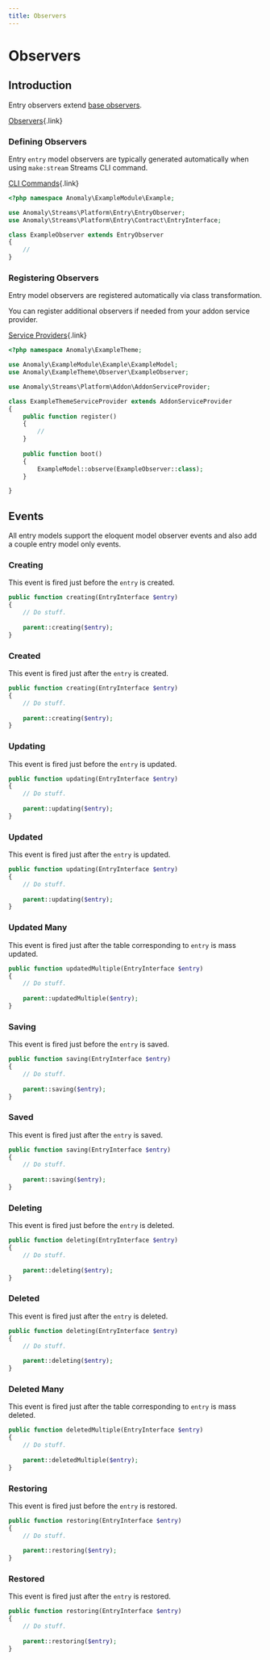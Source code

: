 ```yaml
---
title: Observers
---
```


# Observers

<div class="documentation__toc"></div>

## Introduction

Entry observers extend [base observers](../core-concepts/observers).

[Observers](../core-concepts/observers){.link}

### Defining Observers

Entry `entry` model observers are typically generated automatically when using `make:stream` Streams CLI command.

[CLI Commands](../reference/cli-commands#make-stream){.link}

```php
<?php namespace Anomaly\ExampleModule\Example;

use Anomaly\Streams\Platform\Entry\EntryObserver;
use Anomaly\Streams\Platform\Entry\Contract\EntryInterface;

class ExampleObserver extends EntryObserver
{
    //
}
```

### Registering Observers

Entry model observers are registered automatically via class transformation.

You can register additional observers if needed from your addon service provider.

[Service Providers](../the-basics/service-providers){.link}

```php
<?php namespace Anomaly\ExampleTheme;

use Anomaly\ExampleModule\Example\ExampleModel;
use Anomaly\ExampleTheme\Observer\ExampleObserver;

use Anomaly\Streams\Platform\Addon\AddonServiceProvider;

class ExampleThemeServiceProvider extends AddonServiceProvider
{
    public function register()
    {
        //
    }
    
    public function boot()
    {
        ExampleModel::observe(ExampleObserver::class);
    }

}
```

## Events

All entry models support the eloquent model observer events and also add a couple entry model only events.
  
### Creating

This event is fired just before the `entry` is created.
 
```php
public function creating(EntryInterface $entry)
{
    // Do stuff.
    
    parent::creating($entry);
}
```

### Created

This event is fired just after the `entry` is created.
 
```php
public function creating(EntryInterface $entry)
{
    // Do stuff.
    
    parent::creating($entry);
}
```

### Updating

This event is fired just before the `entry` is updated.
 
```php
public function updating(EntryInterface $entry)
{
    // Do stuff.
    
    parent::updating($entry);
}
```

### Updated

This event is fired just after the `entry` is updated.
 
```php
public function updating(EntryInterface $entry)
{
    // Do stuff.
    
    parent::updating($entry);
}
```

### Updated Many

This event is fired just after the table corresponding to `entry` is mass updated.
 
```php
public function updatedMultiple(EntryInterface $entry)
{
    // Do stuff.
    
    parent::updatedMultiple($entry);
}
```

### Saving

This event is fired just before the `entry` is saved.
 
```php
public function saving(EntryInterface $entry)
{
    // Do stuff.
    
    parent::saving($entry);
}
```

### Saved

This event is fired just after the `entry` is saved.
 
```php
public function saving(EntryInterface $entry)
{
    // Do stuff.
    
    parent::saving($entry);
}
```

### Deleting

This event is fired just before the `entry` is deleted.
 
```php
public function deleting(EntryInterface $entry)
{
    // Do stuff.
    
    parent::deleting($entry);
}
```

### Deleted

This event is fired just after the `entry` is deleted.
 
```php
public function deleting(EntryInterface $entry)
{
    // Do stuff.
    
    parent::deleting($entry);
}
```

### Deleted Many

This event is fired just after the table corresponding to `entry` is mass deleted.
 
```php
public function deletedMultiple(EntryInterface $entry)
{
    // Do stuff.
    
    parent::deletedMultiple($entry);
}
```

### Restoring

This event is fired just before the `entry` is restored.
 
```php
public function restoring(EntryInterface $entry)
{
    // Do stuff.
    
    parent::restoring($entry);
}
```

### Restored

This event is fired just after the `entry` is restored.
 
```php
public function restoring(EntryInterface $entry)
{
    // Do stuff.
    
    parent::restoring($entry);
}
```

